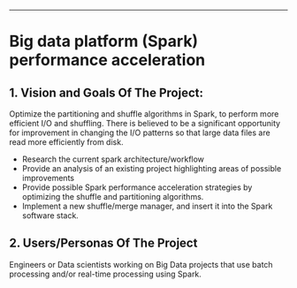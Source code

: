 ** **
# Big data platform (Spark) performance acceleration

## 1. Vision and Goals Of The Project: 

Optimize the partitioning and shuffle algorithms in Spark, to perform more efficient I/O and shuffling. There is believed to be a significant opportunity for improvement in changing the I/O patterns so that large data files are read more efficiently from disk.
* Research the current spark architecture/workflow
* Provide an analysis of an existing project highlighting areas of possible improvements
* Provide possible Spark performance acceleration strategies by optimizing the shuffle and partitioning algorithms.
* Implement a new shuffle/merge manager, and insert it into the Spark software stack.

## 2. Users/Personas Of The Project
Engineers or Data scientists working on Big Data projects that use batch processing and/or real-time processing using Spark. 
